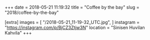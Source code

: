 +++
date = 2018-05-21 11:19:32
title = "Coffee by the bay"
slug = "2018/coffee-by-the-bay"

[extra]
images = [
    "/2018-05-21_11-19-32_UTC.jpg",
]
instagram = "https://instagram.com/p/BjCZ3Ztjw3N"
location = "Sinisen Huvilan Kahvila"
+++

